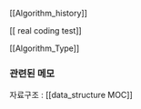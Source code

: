 ---
---


[[Algorithm_history]]

[[ real coding test]]

[[Algorithm_Type]]


### 관련된 메모

자료구조 : [[data_structure MOC]]


